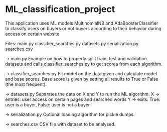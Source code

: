 # ML_classification_project

This application uses ML models MultinomialNB and AdaBoosterClassifier
to classify users on buyers or not buyers according to their behavior
during access on  certain website

Files:
  main.py
  classifier_searches.py
  datasets.py
  serialization.py
  searches.csv
  
-> main.py
Example on how to properly split train, test and validation datasets 
and calls classifier_searches.py to get scores from each algorithm.

-> classifier_searches.py
Fit model on the data given and calculate model and base scores.
Base score is given by setting all results to True or False (the most
frequent).

-> datasets.py
Separates the data on X and Y to run the ML algorithm.
X -> entries: user access on certain pages and searched words
Y -> exits: True: user is a buyer,
            False: user is not a buyer
 
-> serialization.py
Optional loading algorithm for pickle dumps.

-> searches.csv
CSV file with dataset to be analysed.
